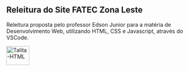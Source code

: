 ## Releitura do Site FATEC Zona Leste

<div> 
  <p> Releitura proposta pelo professor Edson Junior para a matéria de Desenvolvimento Web, utilizando HTML, CSS e Javascript, através do VSCode. </p>
  <img align="center" alt="Talita-HTML" height="50" width="60" src="https://cdn.jsdelivr.net/gh/devicons/devicon/icons/html5/html5-original.svg">

</div>
  

